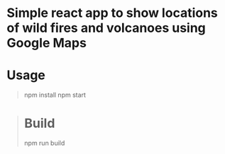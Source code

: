 # Simple react app to show locations of wild fires and volcanoes using Google Maps

# Usage
> npm install
> npm start

> # Build
> npm run build